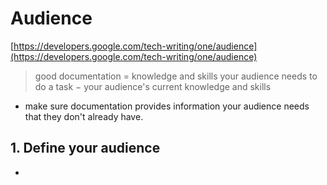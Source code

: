 # Audience
[https://developers.google.com/tech-writing/one/audience](https://developers.google.com/tech-writing/one/audience)

>good documentation = knowledge and skills your audience needs to do a task − your audience's current knowledge and skills 

- make sure documentation provides information your audience needs that they don't already have.


## 1. Define your audience

- 